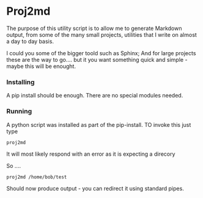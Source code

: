 # Proj2md

The purpose of this utility script is to allow me to generate Markdown output, from some of the many small projects, utilities that I write on almost a day to day basis.

I could you some of the bigger toold such as Sphinx; And for large projects these are the way to go.... but it you want something quick and simple - maybe this will be enought.


### Installing

A pip install should be enough. There are no special modules needed. 

### Running

A python script was installed as part of the pip-install. TO invoke this just type

    proj2md

It will most likely respond with an error as it is expecting a direcory 

So ....


    proj2md /home/bob/test

Should now produce output - you can redirect it using standard pipes.


